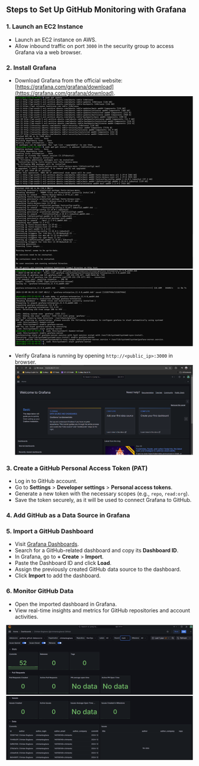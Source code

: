 ## Steps to Set Up GitHub Monitoring with Grafana

### 1. **Launch an EC2 Instance**
   - Launch an EC2 instance on AWS.
   - Allow inbound traffic on port `3000` in the security group to access Grafana via a web browser.

### 2. **Install Grafana**
   - Download Grafana from the official website: [https://grafana.com/grafana/download](https://grafana.com/grafana/download).
   ![alt text](/Images/image.png)
   ![alt text](/Images/image-1.png)
   ![alt text](/Images/image-2.png)

   - Verify Grafana is running by opening `http://<public_ip>:3000` in browser.
   ![alt text](/Images/image-3.png)

### 3. **Create a GitHub Personal Access Token (PAT)**
   - Log in to GitHub account.
   - Go to **Settings** > **Developer settings** > **Personal access tokens**.
   - Generate a new token with the necessary scopes (e.g., `repo`, `read:org`).
   - Save the token securely, as it will be used to connect Grafana to GitHub.

### 4. **Add GitHub as a Data Source in Grafana**

### 5. **Import a GitHub Dashboard**
   - Visit [Grafana Dashboards](https://grafana.com/dashboards).
   - Search for a GitHub-related dashboard and copy its **Dashboard ID**.
   - In Grafana, go to **+ Create** > **Import**.
   - Paste the Dashboard ID and click **Load**.
   - Assign the previously created GitHub data source to the dashboard.
   - Click **Import** to add the dashboard.

### 6. **Monitor GitHub Data**
   - Open the imported dashboard in Grafana.
   - View real-time insights and metrics for GitHub repositories and account activities.

![alt text](/Images/image-4.png)
![alt text](/Images/image-5.png)
